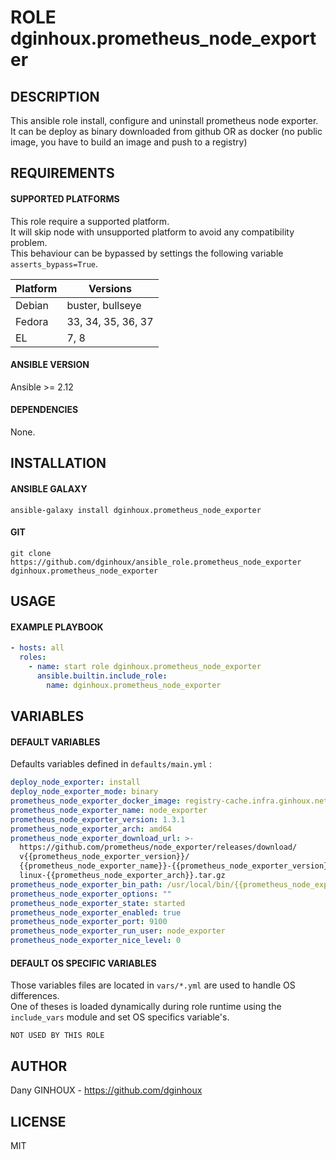 # ROLE dginhoux.prometheus_node_exporter



## DESCRIPTION

This ansible role install, configure and uninstall prometheus node exporter.<br />
It can be deploy as binary downloaded from github OR as docker (no public image, you have to build an image and push to a registry)



## REQUIREMENTS

#### SUPPORTED PLATFORMS

This role require a supported platform.<br />
It will skip node with unsupported platform to avoid any compatibility problem.<br />
This behaviour can be bypassed by settings the following variable `asserts_bypass=True`.

| Platform | Versions |
|----------|----------|
| Debian | buster, bullseye |
| Fedora | 33, 34, 35, 36, 37 |
| EL | 7, 8 |

#### ANSIBLE VERSION

Ansible >= 2.12

#### DEPENDENCIES

None.



## INSTALLATION

#### ANSIBLE GALAXY

```shell
ansible-galaxy install dginhoux.prometheus_node_exporter
```
#### GIT

```shell
git clone https://github.com/dginhoux/ansible_role.prometheus_node_exporter dginhoux.prometheus_node_exporter
```


## USAGE

#### EXAMPLE PLAYBOOK

```yaml
- hosts: all
  roles:
    - name: start role dginhoux.prometheus_node_exporter
      ansible.builtin.include_role:
        name: dginhoux.prometheus_node_exporter
```


## VARIABLES

#### DEFAULT VARIABLES

Defaults variables defined in `defaults/main.yml` : 

```yaml
deploy_node_exporter: install
deploy_node_exporter_mode: binary
prometheus_node_exporter_docker_image: registry-cache.infra.ginhoux.net:5000/prom/node-exporter
prometheus_node_exporter_name: node_exporter
prometheus_node_exporter_version: 1.3.1
prometheus_node_exporter_arch: amd64
prometheus_node_exporter_download_url: >-
  https://github.com/prometheus/node_exporter/releases/download/
  v{{prometheus_node_exporter_version}}/
  {{prometheus_node_exporter_name}}-{{prometheus_node_exporter_version}}.
  linux-{{prometheus_node_exporter_arch}}.tar.gz
prometheus_node_exporter_bin_path: /usr/local/bin/{{prometheus_node_exporter_name}}
prometheus_node_exporter_options: ""
prometheus_node_exporter_state: started
prometheus_node_exporter_enabled: true
prometheus_node_exporter_port: 9100
prometheus_node_exporter_run_user: node_exporter
prometheus_node_exporter_nice_level: 0
```

#### DEFAULT OS SPECIFIC VARIABLES

Those variables files are located in `vars/*.yml` are used to handle OS differences.<br />
One of theses is loaded dynamically during role runtime using the `include_vars` module and set OS specifics variable's.

`NOT USED BY THIS ROLE`



## AUTHOR

Dany GINHOUX - https://github.com/dginhoux



## LICENSE

MIT
